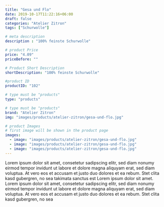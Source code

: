 ```yaml
---
title: "Gesa und Flo"
date: 2019-10-17T11:22:16+06:00
draft: false
categories: "Atelier Zitron"
tags: ["Schurwolle"]

# meta description
description : "100% feinste Schurwolle"

# product Price
price: "4.09"
priceBefore: ""

# Product Short Description
shortDescription: "100% feinste Schurwolle"

#product ID
productID: "102"

# type must be "products"
type: "products"

# type must be "products"
brand: "Atelier Zitron"
img: "images/products/atelier-zitron/gesa-und-flo.jpg"    

# product Images
# first image will be shown in the product page
images:
  - image: "images/products/atelier-zitron/gesa-und-flo.jpg"
  - image: "images/products/atelier-zitron/gesa-und-flo.jpg"
  - image: "images/products/atelier-zitron/gesa-und-flo.jpg"
---
```


Lorem ipsum dolor sit amet, consetetur sadipscing elitr, sed diam nonumy eirmod tempor invidunt ut labore et dolore magna aliquyam erat, sed diam voluptua. At vero eos et accusam et justo duo dolores et ea rebum. Stet clita kasd gubergren, no sea takimata sanctus est Lorem ipsum dolor sit amet. Lorem ipsum dolor sit amet, consetetur sadipscing elitr, sed diam nonumy eirmod tempor invidunt ut labore et dolore magna aliquyam erat, sed diam voluptua. At vero eos et accusam et justo duo dolores et ea rebum. Stet clita kasd gubergren, no sea 
